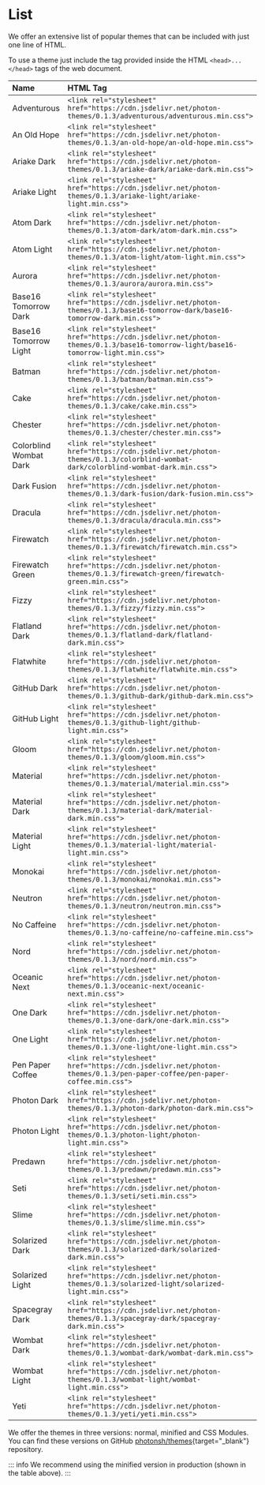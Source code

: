 # List

We offer an extensive list of popular themes that can be included with just one line of HTML.

To use a theme just include the tag provided inside the HTML `<head>...</head>` tags of the web document.

Name                   | HTML Tag                                                                                                                            | Demo
:----------------------|:------------------------------------------------------------------------------------------------------------------------------------|:----------------------------------------------------------------------------
Adventurous            | `<link rel="stylesheet" href="https://cdn.jsdelivr.net/photon-themes/0.1.3/adventurous/adventurous.min.css">`                       | [Demo](https://photon.sh/demo?theme=adventurous){target="_blank"}
An Old Hope            | `<link rel="stylesheet" href="https://cdn.jsdelivr.net/photon-themes/0.1.3/an-old-hope/an-old-hope.min.css">`                       | [Demo](https://photon.sh/demo?theme=an-old-hope){target="_blank"}
Ariake Dark            | `<link rel="stylesheet" href="https://cdn.jsdelivr.net/photon-themes/0.1.3/ariake-dark/ariake-dark.min.css">`                       | [Demo](https://photon.sh/demo?theme=ariake-dark){target="_blank"}
Ariake Light           | `<link rel="stylesheet" href="https://cdn.jsdelivr.net/photon-themes/0.1.3/ariake-light/ariake-light.min.css">`                     | [Demo](https://photon.sh/demo?theme=ariake-light){target="_blank"}
Atom Dark              | `<link rel="stylesheet" href="https://cdn.jsdelivr.net/photon-themes/0.1.3/atom-dark/atom-dark.min.css">`                           | [Demo](https://photon.sh/demo?theme=atom-dark){target="_blank"}
Atom Light             | `<link rel="stylesheet" href="https://cdn.jsdelivr.net/photon-themes/0.1.3/atom-light/atom-light.min.css">`                         | [Demo](https://photon.sh/demo?theme=atom-light){target="_blank"}
Aurora                 | `<link rel="stylesheet" href="https://cdn.jsdelivr.net/photon-themes/0.1.3/aurora/aurora.min.css">`                                 | [Demo](https://photon.sh/demo?theme=aurora){target="_blank"}
Base16 Tomorrow Dark   | `<link rel="stylesheet" href="https://cdn.jsdelivr.net/photon-themes/0.1.3/base16-tomorrow-dark/base16-tomorrow-dark.min.css">`     | [Demo](https://photon.sh/demo?theme=base16-tomorrow-dark){target="_blank"}
Base16 Tomorrow Light  | `<link rel="stylesheet" href="https://cdn.jsdelivr.net/photon-themes/0.1.3/base16-tomorrow-light/base16-tomorrow-light.min.css">`   | [Demo](https://photon.sh/demo?theme=base16-tomorrow-light){target="_blank"}
Batman                 | `<link rel="stylesheet" href="https://cdn.jsdelivr.net/photon-themes/0.1.3/batman/batman.min.css">`                                 | [Demo](https://photon.sh/demo?theme=batman){target="_blank"}
Cake                   | `<link rel="stylesheet" href="https://cdn.jsdelivr.net/photon-themes/0.1.3/cake/cake.min.css">`                                     | [Demo](https://photon.sh/demo?theme=cake){target="_blank"}
Chester                | `<link rel="stylesheet" href="https://cdn.jsdelivr.net/photon-themes/0.1.3/chester/chester.min.css">`                               | [Demo](https://photon.sh/demo?theme=chester){target="_blank"}
Colorblind Wombat Dark | `<link rel="stylesheet" href="https://cdn.jsdelivr.net/photon-themes/0.1.3/colorblind-wombat-dark/colorblind-wombat-dark.min.css">` | [Demo](https://photon.sh/demo?theme=colorblind-wombat-dark){target="_blank"}
Dark Fusion            | `<link rel="stylesheet" href="https://cdn.jsdelivr.net/photon-themes/0.1.3/dark-fusion/dark-fusion.min.css">`                       | [Demo](https://photon.sh/demo?theme=dark-fusion){target="_blank"}
Dracula                | `<link rel="stylesheet" href="https://cdn.jsdelivr.net/photon-themes/0.1.3/dracula/dracula.min.css">`                               | [Demo](https://photon.sh/demo?theme=dracula){target="_blank"}
Firewatch              | `<link rel="stylesheet" href="https://cdn.jsdelivr.net/photon-themes/0.1.3/firewatch/firewatch.min.css">`                           | [Demo](https://photon.sh/demo?theme=firewatch){target="_blank"}
Firewatch Green        | `<link rel="stylesheet" href="https://cdn.jsdelivr.net/photon-themes/0.1.3/firewatch-green/firewatch-green.min.css">`               | [Demo](https://photon.sh/demo?theme=firewatch-green){target="_blank"}
Fizzy                  | `<link rel="stylesheet" href="https://cdn.jsdelivr.net/photon-themes/0.1.3/fizzy/fizzy.min.css">`                                   | [Demo](https://photon.sh/demo?theme=fizzy){target="_blank"}
Flatland Dark          | `<link rel="stylesheet" href="https://cdn.jsdelivr.net/photon-themes/0.1.3/flatland-dark/flatland-dark.min.css">`                   | [Demo](https://photon.sh/demo?theme=flatland-dark){target="_blank"}
Flatwhite              | `<link rel="stylesheet" href="https://cdn.jsdelivr.net/photon-themes/0.1.3/flatwhite/flatwhite.min.css">`                           | [Demo](https://photon.sh/demo?theme=flatwhite){target="_blank"}
GitHub Dark            | `<link rel="stylesheet" href="https://cdn.jsdelivr.net/photon-themes/0.1.3/github-dark/github-dark.min.css">`                       | [Demo](https://photon.sh/demo?theme=github-dark){target="_blank"}
GitHub Light           | `<link rel="stylesheet" href="https://cdn.jsdelivr.net/photon-themes/0.1.3/github-light/github-light.min.css">`                     | [Demo](https://photon.sh/demo?theme=github-light){target="_blank"}
Gloom                  | `<link rel="stylesheet" href="https://cdn.jsdelivr.net/photon-themes/0.1.3/gloom/gloom.min.css">`                                   | [Demo](https://photon.sh/demo?theme=gloom){target="_blank"}
Material               | `<link rel="stylesheet" href="https://cdn.jsdelivr.net/photon-themes/0.1.3/material/material.min.css">`                             | [Demo](https://photon.sh/demo?theme=material){target="_blank"}
Material Dark          | `<link rel="stylesheet" href="https://cdn.jsdelivr.net/photon-themes/0.1.3/material-dark/material-dark.min.css">`                   | [Demo](https://photon.sh/demo?theme=material-dark){target="_blank"}
Material Light         | `<link rel="stylesheet" href="https://cdn.jsdelivr.net/photon-themes/0.1.3/material-light/material-light.min.css">`                 | [Demo](https://photon.sh/demo?theme=material-light){target="_blank"}
Monokai                | `<link rel="stylesheet" href="https://cdn.jsdelivr.net/photon-themes/0.1.3/monokai/monokai.min.css">`                               | [Demo](https://photon.sh/demo?theme=monokai){target="_blank"}
Neutron                | `<link rel="stylesheet" href="https://cdn.jsdelivr.net/photon-themes/0.1.3/neutron/neutron.min.css">`                               | [Demo](https://photon.sh/demo?theme=neutron){target="_blank"}
No Caffeine            | `<link rel="stylesheet" href="https://cdn.jsdelivr.net/photon-themes/0.1.3/no-caffeine/no-caffeine.min.css">`                       | [Demo](https://photon.sh/demo?theme=no-caffeine){target="_blank"}
Nord                   | `<link rel="stylesheet" href="https://cdn.jsdelivr.net/photon-themes/0.1.3/nord/nord.min.css">`                                     | [Demo](https://photon.sh/demo?theme=nord){target="_blank"}
Oceanic Next           | `<link rel="stylesheet" href="https://cdn.jsdelivr.net/photon-themes/0.1.3/oceanic-next/oceanic-next.min.css">`                     | [Demo](https://photon.sh/demo?theme=oceanic-next){target="_blank"}
One Dark               | `<link rel="stylesheet" href="https://cdn.jsdelivr.net/photon-themes/0.1.3/one-dark/one-dark.min.css">`                             | [Demo](https://photon.sh/demo?theme=one-dark){target="_blank"}
One Light              | `<link rel="stylesheet" href="https://cdn.jsdelivr.net/photon-themes/0.1.3/one-light/one-light.min.css">`                           | [Demo](https://photon.sh/demo?theme=one-light){target="_blank"}
Pen Paper Coffee       | `<link rel="stylesheet" href="https://cdn.jsdelivr.net/photon-themes/0.1.3/pen-paper-coffee/pen-paper-coffee.min.css">`             | [Demo](https://photon.sh/demo?theme=pen-paper-coffee){target="_blank"}
Photon Dark            | `<link rel="stylesheet" href="https://cdn.jsdelivr.net/photon-themes/0.1.3/photon-dark/photon-dark.min.css">`                       | [Demo](https://photon.sh/demo?theme=photon-dark){target="_blank"}
Photon Light           | `<link rel="stylesheet" href="https://cdn.jsdelivr.net/photon-themes/0.1.3/photon-light/photon-light.min.css">`                     | [Demo](https://photon.sh/demo?theme=photon-light){target="_blank"}
Predawn                | `<link rel="stylesheet" href="https://cdn.jsdelivr.net/photon-themes/0.1.3/predawn/predawn.min.css">`                               | [Demo](https://photon.sh/demo?theme=predawn){target="_blank"}
Seti                   | `<link rel="stylesheet" href="https://cdn.jsdelivr.net/photon-themes/0.1.3/seti/seti.min.css">`                                     | [Demo](https://photon.sh/demo?theme=seti){target="_blank"}
Slime                  | `<link rel="stylesheet" href="https://cdn.jsdelivr.net/photon-themes/0.1.3/slime/slime.min.css">`                                   | [Demo](https://photon.sh/demo?theme=slime){target="_blank"}
Solarized Dark         | `<link rel="stylesheet" href="https://cdn.jsdelivr.net/photon-themes/0.1.3/solarized-dark/solarized-dark.min.css">`                 | [Demo](https://photon.sh/demo?theme=solarized-dark){target="_blank"}
Solarized Light        | `<link rel="stylesheet" href="https://cdn.jsdelivr.net/photon-themes/0.1.3/solarized-light/solarized-light.min.css">`               | [Demo](https://photon.sh/demo?theme=solarized-light){target="_blank"}
Spacegray Dark         | `<link rel="stylesheet" href="https://cdn.jsdelivr.net/photon-themes/0.1.3/spacegray-dark/spacegray-dark.min.css">`                 | [Demo](https://photon.sh/demo?theme=spacegray-dark){target="_blank"}
Wombat Dark            | `<link rel="stylesheet" href="https://cdn.jsdelivr.net/photon-themes/0.1.3/wombat-dark/wombat-dark.min.css">`                       | [Demo](https://photon.sh/demo?theme=wombat-dark){target="_blank"}
Wombat Light           | `<link rel="stylesheet" href="https://cdn.jsdelivr.net/photon-themes/0.1.3/wombat-light/wombat-light.min.css">`                     | [Demo](https://photon.sh/demo?theme=wombat-light){target="_blank"}
Yeti                   | `<link rel="stylesheet" href="https://cdn.jsdelivr.net/photon-themes/0.1.3/yeti/yeti.min.css">`                                     | [Demo](https://photon.sh/demo?theme=yeti){target="_blank"}

We offer the themes in three versions: normal, minified and CSS Modules. You can find these versions on GitHub [photonsh/themes](https://github.com/photonsh/themes){target="_blank"} repository.

::: info
We recommend using the minified version in production (shown in the table above).
:::
